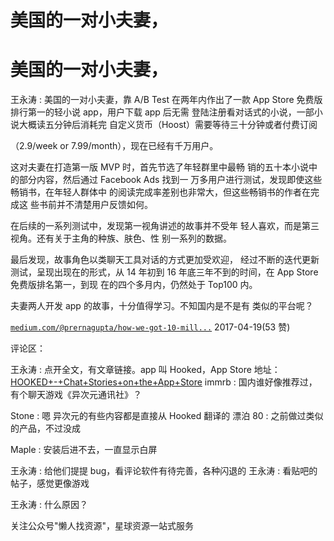 # 美国的一对小夫妻，

# 美国的一对小夫妻，

王永涛 : 美国的一对小夫妻，靠 A/B Test 在两年内作出了一款 App Store 免费版排行第一的轻小说 app，用户下载 app 后无需 登陆注册看对话式的小说，一部小说大概读五分钟后消耗完 自定义货币（Hoost）需要等待三十分钟或者付费订阅

（2.9/week or 7.99/month），现在已经有千万用户。

这对夫妻在打造第一版 MVP 时，首先节选了年轻群里中最畅 销的五十本小说中的部分内容，然后通过 Facebook Ads 找到一 万多用户进行测试，发现即使这些畅销书，在年轻人群体中 的阅读完成率差别也非常大，但这些畅销书的作者在完成这 些书前并不清楚用户反馈如何。

在后续的一系列测试中，发现第一视角讲述的故事并不受年 轻人喜欢，而是第三视角。还有关于主角的种族、肤色、性 别一系列的数据。

最后发现，故事角色以类聊天工具对话的方式更加受欢迎， 经过不断的迭代更新测试，呈现出现在的形式，从 14 年初到 16 年底三年不到的时间，在 App Store 免费版排名第一，到现 在的四个多月内，仍然处于 Top100 内。

夫妻两人开发 app 的故事，十分值得学习。不知国内是不是有 类似的平台呢？

[`medium.com/@prernagupta/how-we-got-10-mill...`](https://medium.com/%40prernagupta/how-we-got-10-million-teens-to-read-fiction-on-their-phones-19a2a475084c) 2017-04-19(53 赞)

评论区：

王永涛 : 点开全文，有文章链接。app 叫 Hooked，App Store 地址：[HOOKED+-+Chat+Stories+on+the+App+Store](https://itunes.apple.com/us/app/hooked-chat-stories/id1024818709?mt=8) immrb : 国内谁好像推荐过，有个聊天游戏《异次元通讯社》？

Stone : 嗯 异次元的有些内容都是直接从 Hooked 翻译的 漂泊 80 : 之前做过类似的产品，不过没成

Maple : 安装后进不去，一直显示白屏

王永涛 : 给他们提提 bug，看评论软件有待完善，各种闪退的 王永涛 : 看贴吧的帖子，感觉更像游戏

王永涛 : 什么原因？

关注公众号"懒人找资源"，星球资源一站式服务